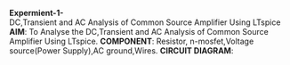 **Expermient-1-**  
DC,Transient and AC Analysis of Common Source Amplifier Using LTspice
**AIM**:
To Analyse the DC,Transient and AC Analysis of Common Source Amplifier Using LTspice.
**COMPONENT**:
Resistor, n-mosfet,Voltage source(Power Supply),AC ground,Wires.
**CIRCUIT DIAGRAM**:
